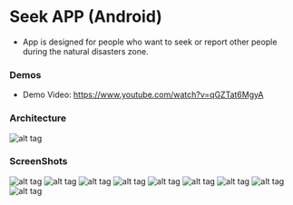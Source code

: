 # Seek APP (Android)
* App is designed for people who want to seek or report other people during the natural disasters zone.

### Demos
* Demo Video: https://www.youtube.com/watch?v=qGZTat6MgyA

### Architecture
![alt tag](http://passion-projects.weebly.com/uploads/4/2/6/7/42671647/8277772_orig.png)

### ScreenShots
![alt tag](https://lh3.googleusercontent.com/6Ef5QTgXSSNsJeAaLstb7_hZtSLWZXyt0IC0arqAquGKie4YDEX2CbUJn0MckeidBYtk10an-lCdtuKtRKYAYxzXnlx_0jSIEGztcTZEHBCpXaBXuZ7oo7Bt7Q-ymevgi7BE3FYw9UbOqvoORPHL0_vEhiwCAbYzw9H6IICme0UBDZ2mSJu-7y6rxS9VC6NyPQIvpW-a9502X9C96z3j--BsTu2212Qw8dXCuogGRpzMbN_t8dB54JoR0d80ec15CufVrOuu47kEHhP5pGHt3A1RMr1QoGY6j7RHvXNlU8uXbEuFQQnVFZyATPzTYc0D5u6rTAxoOT9nbH4Quh-gZiKdYIwVzewLx2Vo2rryhdgxzIAPC-sbaqBdosEM9A3Lk7FFGEVHiIB5T3kFrMlPeL-1PPP8NjXTcDj6439ZL20n_YeMZoESTpeJtni7iAnFY-SGsRCL5wYlgeM6xSCktb4dMMMjAWBlqX_u4oGQvZnSFFpn87fPKzj6gM0GBKyXiy6J2uRhtmDnNHJv53VPHXiiBGjMcYxhCRvtQzL37CGk3VZVWyFBUM8w7nrPj_CTDjQ5=w343-h609-no)
![alt tag](https://lh3.googleusercontent.com/0mhUqPb0FalNUBhh0kISoTWpBKeTDPpc-eK4JZnxdcDKk8_kYHPiJ_QjXvkp5tce0o3ZuBKPm2xr-d4MlZk-T-kQ0Lnr2ndf0QdRuazD9s6LiXlhLyNFR_xyeBFr_IA9oxKDEfI75aWCXdrJNr2FmwaJpfcZ3YSHQLGP_8BrfBTxzfPGAJuB38MOBEHbFnFfuvqfPbfZE1v1KBNkFKaD1r7KG0GMlSRFZQUEDwmKvn2KMTpBznpXZfzw43fEIKBrjYO-9Gd8PLLR6YU2JC_DJJqkE83RkgtjD3JTcfWbWXIFsAG0_Tu236B2HB_DfBcHwjZMtLF4fHnKP81u6WRO2v9P0_616LLEvkabBzNmwgmXS9R0K5AGF6UPv2_YZvUb3vFd5dhE7UQ01fbFXaO7sTy6qPb08-sBJToxKB7Z6CU5pivi1jAt5WOCrsp-Xs-5dY_UlNVrkh832KT0VwJjSOSOtjFgcL2JnAZCzOf2miI2pGbVE3xPJ2k8oeQQeft2iLUjN7PC_PdrdGVJDXmHfSmYO_rXi97VlAzZGi7RptjadLs8kumi7fTBwOHwtEXmtK5U=w343-h609-no)
![alt tag](https://lh3.googleusercontent.com/2TVG6ihC6xskjX17nm50RGa00Wx1GlscS6cIAimLrbox6bRqdx_LhRwr7KNgjmFSJ9zaPUErI0PLBzS0fknfkVieNyvU7Z2hP42tXV388vx2e5ciBTG7LjYwE7Qppkx1tkL-292FYUMh93etGWUIh1zKcSKXFUewAf1Kpq_N_qnk0plDFkZZVH4LFWHWLjwD317K54AiEzb2lolzhNP7Tw0ZNzK1w9WGulWKv4iMbz8CRqeXlAZ1D2hBtuhlVwZdn-7dLbAaAz-4Yp7A_M3zfPZznbnP1KBotFZ6aH7ErZN2UWasXthNvBXwVqZwgt7GKstfgKSxQtBwIC0cU9QThv26BQAPUasvWgZUrLysvs7NGAZFHuYr-9zpmr-AFTPLzoI5xTMA942w6Wiay90HRRP_us1bIynPA1rxY29yoyUK-EaVy9e6GhxyvKvrG3FQwEZoJEmL-ZPGHuoKLGT-4akgOMIMWsVQsn31u87OkENk_BC9-SIjE3fWYY__ix6fR3QcqTObwpwgrisD5kd3yOwYQ7qLfmhE68osJwxfdjM7u6-PiHldhxQMpf18bsJLUQfG=w343-h609-no)
![alt tag](https://lh3.googleusercontent.com/1Pg0Nt6bPCQnHj2_7Evq6XRrIWmcw6gZ-C9HvGAq7dJDoZlNYj7Xov-2gF67CahV5dbQKuxWZXzghg64DTQKEvfB_iosh3E6HAxBLWZuchnjb5PsR_lSPg6WjIU8zBLmxS0c-AYwESWCbxt1PBKXRw21PXRxE4A0pKgArQAU244V-12_QouSFiHRRH-3oSxmyZOU6re12pp48tf9vv6ck60d3qeSJQpMIaVHidExMAizada1mV0BhO3o5g-oDw5kYNGNvBsUlkTWvzwFa0Gpyy9NYPRT5R-Rhxj9fYepVsddNzF-MiPj6e3XZB323-WEWxNjugaymLNjO9g9VoZ7yD7mLk6Y_uGLw1vj5rPaRO85suhsAQ_d9LD_nfsSgQFSRiaGOwkwgQP0jq_xzt-hShv-TzLKJMjI8mJGuS9uhkeRGY6D9q12iCeJPqdawlPIch59Fr4Mu3FG2B80MJqj1f2FKEz0lVqUNsWSimDv7XZx9a1apNV0VISwEv37QT0NZnc7-qGB3T8SZV8CeDSwNDHMf4_c1Rz86tPI1o_9YKiYUgRgVITD1y9T88EylKly3okw=w343-h609-no)
![alt tag](https://lh3.googleusercontent.com/khV7CTpe-FVMRcVm-Xs0fvqelNReZEjZxh-yGiZP-gO7YAoKRMjNTh5KSp0wNp9IYhKylGOTirwkjEbzEbNvQRlQ4_egTWDn6bg5Tzi6Ait5PnQQ3vVnnQIr1ELtwr0hqROz_iqVaxFSknx1dOavMmjPEPCwJpehLnXZxGXshOHLpfWMhmkNWfNB-LEqrvJmeSVQFEnQNb8loh1SMTKeNtoW9KM8aQUsDUhxHMneUGzM1DIgQFZk8_I7r9CZuOHTYUzJshlrWwrxOP32pAtzOjhKSeGDQLQ5yrxz6ZDmcz9Up83B2_JnfTcyn_hyP1mP3ggDQdfMcw9Jq1oDy-E58BBMo5xVmJw5pSkJbZzeMyrlYm5xc4xV2mOnS-6hFF3skBipO5TZjIsnaJjQ8-mwc9jYEqSB6L9eu1goua_reHSZEjEp7xchGrL8E9xEIAP-apThKGgJked3P7IKZa0JcLxjYIytLhbPns5hU4bm0gPzRYcZHfDRh3S8knl-i1LBlLptI3Al4tzf6vLtcz6hrf03JbHEnI9pOT3XjDxSsQV7U5J6A48RvF4LdIPPZffzWY12=w343-h609-no)
![alt tag](https://lh3.googleusercontent.com/nyCCqy1ucVC_RrH5jxRJsuZb0RNVaraJGpd65y257FKE9w9DoZCD74RoHRS64SiwdmrSpFHqbi2KywUNzB_vNjqsEw43UIQQrWFRn4QC4HqZM1979nO8HlHqQStn2_ekz7p7RD9gC7nbl0ikvZa6P33yBL5NTPABsE7fFR5kblyU3oh11XKjj48OQ4I9uNl2qH-s6tnu-NmJF6gGQq12fOFWaruOT_FpMm37Xk_SNx-AaXtj9AJhgQ9nTmEz00F64fvO2JhGrSoa94opSKduubronMIN2VOitBH8gNGUiDlE3Mih10PecTrKWU19j0wdYuOOdSg71gbbzNPYQBF7J7BxfLl3vobYTL8zXEG_vfkwR2_WoocvBoNRz7uWRpueDOwynjOSdb5hO9y6R89qFQiZSk2kWo7wixjXjpuA8hlk3O0Cl-hN_-yuB_DhiKW-nHZq-mTxNU1vEEb43H1t-B4gfChuHW0IkrZpLm_mbZzx5-u8cr1qyDZjwkN3NAoR6Wgt9ytTa7mcxB6qAFCYyIFZ5mxxqj0hHa3rpEb-0ofhq4x9_u00tRZ6mm5q1sIB2Khr=w343-h609-no)
![alt tag](https://lh3.googleusercontent.com/VzcUgxUX39_H2eQwpmDPu071IGHjHxohjxgfCxO_ALgFHqpI9sv7JK2gky7oWxpgsxK4gFci1NQYX8c_gu3mTzZLCrZI6VFsKSNVVk3Odp1IwlO9H75IsNmQJmA1xXAyTeT-HmJz7A-j0VGyeZaeFqpCiTNjak0c3BQmNfZUE-MBp4rF0q0twsTzT69SrpyP6ATdbdRZGYxDOPLJmW0h-QTaYYrv-eVBO-3j4njj2e4JQgrKiuKW0hHm90-epSt5-BUlFGITJPOB5FoOdhnYInSCWLh04QUUVK2pL0tc6ubS7KAq71NWw3Z6LEGa9nTXv0g5KNoJ5jNii5xKjByPQ6BAX09iPfrYsVQR9Lye8uHXRWDpUIS0TFV-afxSE77Y9p89s_3ICuCo54YX2MjC2eQOm9TCwfsn12ENRHuImv5C-JTrKfBNcXWZa52zBOYWFS-4X3x0FYRycYS1TmZSrsHxmAKbizCldduxX_bHYe02WC7e7zAd24GK6VxMMqeMvxwjQ6cC62yIDKihQ3z4evESjMVjKAFVX7qXKsDdI6oUDSnQbUMch3Pw2ik8Giux09K8=w343-h609-no)
![alt tag](https://lh3.googleusercontent.com/7ZXZm637fgWzIoOWECDvTwqwAg6F2qDZZWCUkV2A2usaWb6KEXJbrPeJwawtiWf6WU-w3sQNvmJkCXfGWUIbug2aqveRyLrvXIeJTXh4tA1CmNy7KrBZ7dEqWeWyJl7NDVxhkDVkNjMnMgttLraBC0xXbKC6Z1xONSuKRdU0YR8S5fXRlKUKjFTYRD_bSMsE-oPicbkKnbzM0eLJ3lyXMKGlT1rYBAay7omQUHuI3JzDDnGl67Vt_SqQP0Ii7tL95NSPMZaYfPlKuvsHcS_Z9caIJeqyZw8MrZOtAQSkH7SoxAGnXCnP7c59Y4COz16WVULLDOCtIS7YlU1IbxaX5LM5NwBw-CAbFb06WbgyL8KEEuFe3syJHC2Lpk-htAX9ozF0eDmOSC75_ID-in2Rn6XYvVt7ZCTMd9ZP_EJXTVTPxaSZNbAae8kt-8jC-QN-VC7XYIN8q0V8r8pueuqkPkNosfjzdFXa6V2vg-gpDlezQmuT9KSs7Nwc3MxlSPyfGWVDzeCw0OjPIHJbSjoXbXbetiEq6TqJ5kQIGoByagJV_d89gwpn-uMy-_dPtcHQoKAp=w343-h609-no)
![alt tag](https://lh3.googleusercontent.com/0gBhpSNGZ18XOR65UyNkaOvvljKEbzhpYuoPFQ5-9pHMO3-LpMBXdCYQ1GfcJ29p-DSMrBkWqNJ7pOak6AC_9eYDbBMc6FqIyAOdLvgyLQROaDHjvh9g4JdAiUMbgPlhb78cG5juBzLeoD0g0Do-r10YjQuicZzxhqDxUyUYgh8jURyyaCvYSSn-t2KHQWfyy0Jl_1rcsruMEwO7JSp1wUqlISbFQkF07SD-Bvavj8_4vAnlDIRgLJc_xRab7Z0_ykjsvgNFC5uZ_IVla9-Bh_n1mxBSndnXcSQwWiws_BIQVtVyjbP_PTHw50ucTTCc2IdaUUCkuNNxClW1iFh-r1Ffmnbb8fytOV5qaJGkyEqvln-HXYa_0HlRH1Dc_6KFg8VNcDPb3rtdc90rd6yvfHPspWKDlxmsYckFPfjhehNUGS1vP155F4yu11veyHxbzCWQ3LvxfAsWN5C_cL9d-Ou_FS4l614ylhxZOMbmM40QHfFqQDKmaCWOReabVbrd_sjj0ip6uuZZzVPqk79V0pof9sm_r64hqQA1L5c7KqWPC9jjEd1rXnStO-8ft6YPPJ_6=w343-h609-no)

